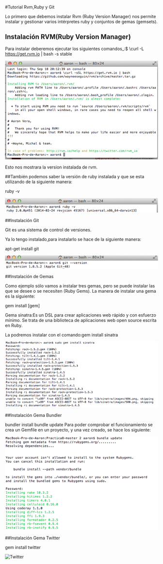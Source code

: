 #Tutorial Rvm,Ruby y Git

Lo primero que debemos instalar Rvm (Ruby Version Manager) nos permite instalar y gestionar varios intérpretes ruby y conjuntos de gemas (gemsets).


## Instalación RVM(Ruby Version Manager)

Para instalar deberemos ejecutar los siguientes comandos_:$ \curl -L https://get.rvm.io | bash -s stable

![RVM](imagenes/instalacionrvm.png)




Esto nos mostrara la version instalada de rvm.

##También podemos saber la versión de ruby instalada y que se esta utilizando de la siguiente manera:

ruby -v

![Ruby](imagenes/ruby.png)

##Instalación Git

Git es una sistema de control de versiones.

Ya lo tengo instalado,para instalarlo se hace de la siguiente manera:

apt-get install git


![Git](imagenes/gitversion.png)

##Instalación de Gemas

Como ejemplo sólo vamos a instalar tres gemas, pero se puede instalar las que se desee o se necesiten (Ruby Gems). 
La manera de instalar una gema es la siguiente:

gem install [gem]

Gema sinatra:Es un DSL para crear aplicaciones web rápido y con esfuerzo mínimo. Se trata de una biblioteca de aplicaciones web open source escrita en Ruby.

La podremos instalar con el comando:gem install sinatra

![Sinatra](imagenes/sinatra.png)

##Instalación Gema Bundler

bundler install
bundle update
Para poder comprobar el funcionamiento se crea un Gemfile en un proyecto, y una vez creado, se hace los siguiente:


![Bundle](imagenes/bundleupdate.png)

##Instalación Gema Twitter

gem install twitter

![Twitter](imagenes/git01.png)


